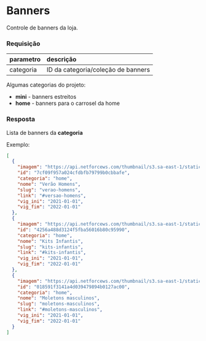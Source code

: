 # Banners


<api method="get" uri="/banners/{categoria}" />

Controle de banners da loja.

### Requisição

| parametro  | descrição                                                      |
|:-----------|:---------------------------------------------------------------|
| categoria  | ID da categoria/coleção de banners <Badge text="obrigatório"/> |

Algumas categorias do projeto:

 - **mini** - banners estreitos
 - **home** - banners para o carrosel da home


### Resposta

Lista de banners da **categoria**

Exemplo:

```json
[
  {
    "imagem": "https://api.netforcews.com/thumbnail/s3.sa-east-1/static.textilnaweb.com/banners/home/verao-homens.png",
    "id": "7cf09f957a024cfdbfb79799b0cbbafe",
    "categoria": "home",
    "nome": "Verão Homens",
    "slug": "verao-homens",
    "link": "#versao-homens",
    "vig_ini": "2021-01-01",
    "vig_fim": "2022-01-01"
  },
  {
    "imagem": "https://api.netforcews.com/thumbnail/s3.sa-east-1/static.textilnaweb.com/banners/home/kits-infantis.png",
    "id": "4256a488d3124f5fba56016b80c95990",
    "categoria": "home",
    "nome": "Kits Infantis",
    "slug": "kits-infantis",
    "link": "#kits-infantis",
    "vig_ini": "2021-01-01",
    "vig_fim": "2022-01-01"
  },
  {
    "imagem": "https://api.netforcews.com/thumbnail/s3.sa-east-1/static.textilnaweb.com/banners/home/moletons-masculinos.png",
    "id": "018591f3141a4d039479894b0127ac00",
    "categoria": "home",
    "nome": "Moletons masculinos",
    "slug": "moletons-masculinos",
    "link": "#moletons-masculinos",
    "vig_ini": "2021-01-01",
    "vig_fim": "2022-01-01"
  }
]
```